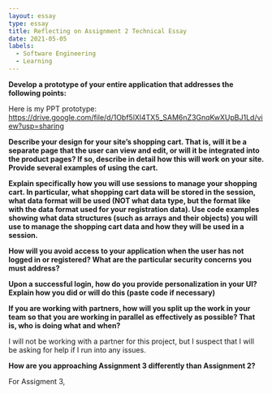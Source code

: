 ```yaml
---
layout: essay
type: essay
title: Reflecting on Assignment 2 Technical Essay
date: 2021-05-05
labels:
  - Software Engineering
  - Learning
---
```


**Develop a prototype of your entire application that addresses the following points:**

Here is my PPT prototype: https://drive.google.com/file/d/1Obf5lXl4TX5_SAM6nZ3GnqKwXUpBJ1Ld/view?usp=sharing

**Describe your design for your site’s shopping cart. That is, will it be a separate page that the user can view and edit, or will it be integrated into the product pages? If so, describe in detail how this will work on your site. Provide several examples of using the cart.**



**Explain specifically how you will use sessions to manage your shopping cart. In particular, what shopping cart data will be stored in the session, what data format will be used (NOT what data type, but the format like with the data format used for your registration data). Use code examples showing what data structures (such as arrays and their objects) you will use to manage the shopping cart data and how they will be used in a session.**



**How will you avoid access to your application when the user has not logged in or registered? What are the particular security concerns you must address?**



**Upon a successful login, how do you provide personalization in your UI? Explain how you did or will do this (paste code if necessary)**



**If you are working with partners, how will you split up the work in your team so that you are working in parallel as effectively as possible? That is, who is doing what and when?**

I will not be working with a partner for this project, but I suspect that I will be asking for help if I run into any issues.

**How are you approaching Assignment 3 differently than Assignment 2?**

For Assigment 3, 
